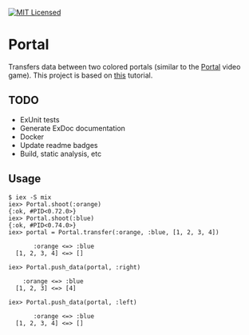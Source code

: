 [![MIT Licensed](https://img.shields.io/badge/license-MIT-blue.svg)](https://raw.githubusercontent.com/hyperium/hyper/master/LICENSE)

# Portal
Transfers data between two colored portals (similar to the [Portal](https://en.wikipedia.org/wiki/Portal_(video_game)) video game).  This project is based on [this](http://howistart.org/posts/elixir/1/) tutorial.

## TODO
- ExUnit tests
- Generate ExDoc documentation
- Docker
- Update readme badges
- Build, static analysis, etc

## Usage
```
$ iex -S mix
iex> Portal.shoot(:orange)
{:ok, #PID<0.72.0>}
iex> Portal.shoot(:blue)
{:ok, #PID<0.74.0>}
iex> portal = Portal.transfer(:orange, :blue, [1, 2, 3, 4])

       :orange <=> :blue
  [1, 2, 3, 4] <=> []

iex> Portal.push_data(portal, :right)

    :orange <=> :blue
  [1, 2, 3] <=> [4]

iex> Portal.push_data(portal, :left)

       :orange <=> :blue
  [1, 2, 3, 4] <=> []

```
